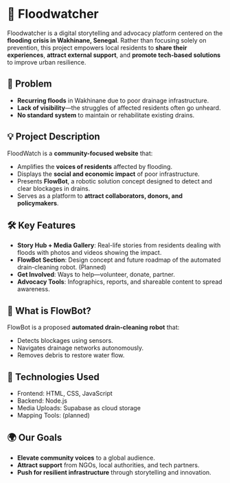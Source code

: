 # 🌊 Floodwatcher

Floodwatcher is a digital storytelling and advocacy platform centered on the **flooding crisis in Wakhinane, Senegal**. Rather than focusing solely on prevention, this project empowers local residents to **share their experiences**, **attract external support**, and **promote tech-based solutions** to improve urban resilience.

## 🚨 Problem

- **Recurring floods** in Wakhinane due to poor drainage infrastructure.
- **Lack of visibility**—the struggles of affected residents often go unheard.
- **No standard system** to maintain or rehabilitate existing drains.

## 💡 Project Description

FloodWatch is a **community-focused website** that:

- Amplifies the **voices of residents** affected by flooding.
- Displays the **social and economic impact** of poor infrastructure.
- Presents **FlowBot**, a robotic solution concept designed to detect and clear blockages in drains.
- Serves as a platform to **attract collaborators, donors, and policymakers**.

## 🛠️ Key Features

- **Story Hub + Media Gallery**: Real-life stories from residents dealing with floods with photos and videos showing the impact.
- **FlowBot Section**: Design concept and future roadmap of the automated drain-cleaning robot. (Planned)
- **Get Involved**: Ways to help—volunteer, donate, partner.
- **Advocacy Tools**: Infographics, reports, and shareable content to spread awareness.

## 🤖 What is FlowBot?

FlowBot is a proposed **automated drain-cleaning robot** that:
- Detects blockages using sensors.
- Navigates drainage networks autonomously.
- Removes debris to restore water flow.


## 🔧 Technologies Used

- Frontend: HTML, CSS, JavaScript
- Backend: Node.js
- Media Uploads: Supabase as cloud storage
- Mapping Tools: (planned)






## 🌍 Our Goals

- **Elevate community voices** to a global audience.
- **Attract support** from NGOs, local authorities, and tech partners.
- **Push for resilient infrastructure** through storytelling and innovation.
